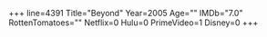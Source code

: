 +++
line=4391
Title="Beyond"
Year=2005
Age=""
IMDb="7.0"
RottenTomatoes=""
Netflix=0
Hulu=0
PrimeVideo=1
Disney=0
+++

